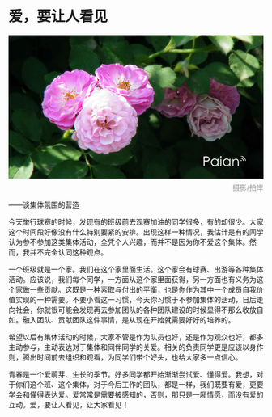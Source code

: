 # 爱，要让人看见

![月季](images/yueji.jpg)
<div style="margin-top:-10px;color:#999;text-align:right;">摄影/拍岸</div>

——谈集体氛围的营造

今天举行球赛的时候，发现有的班级前去观赛加油的同学很多，有的却很少。大家这个时间段好像没有什么特别要紧的安排。出现这样一种情况，我估计是有的同学认为参不参加这类集体活动，全凭个人兴趣，而并不是因为你不爱这个集体。然而，我并不完全认同这种观点。

一个班级就是一个家。我们在这个家里面生活。这个家会有球赛、出游等各种集体活动。应该说，我们每个同学，一方面从这个家里面获得，另一方面也有义务为这个家做一些贡献。这既是一种索取与付出的平衡，也是你作为其中一个成员自我价值实现的一种需要。不要小看这一习惯，今天你习惯于不参加集体的活动，日后走向社会，你就很可能会发现再去参加团队的各种团队建设的时候显得不那么收放自如。融入团队、贡献团队这件事情，是从现在开始就需要好好的培养的。

希望以后有集体活动的时候，大家不管是作为队员也好，还是作为观众也好，都多主动参与，主动表达对于集体和同伴同学的关爱。相关的负责同学更是应该以身作则，腾出时间前去组织和观看，为同学们带个好头，也给大家多一点信心。

青春是一个爱萌芽、生长的季节。好多同学都开始渐渐尝试爱、懂得爱。我想，对于你们这个班、这个集体，对于今后工作的团队，都是一样，我们既要有爱，更要学会和懂得表达爱。爱常常是需要被感知的，否则，那只是一厢情愿，而没有爱的互动。爱，要让人看见，让大家看见！